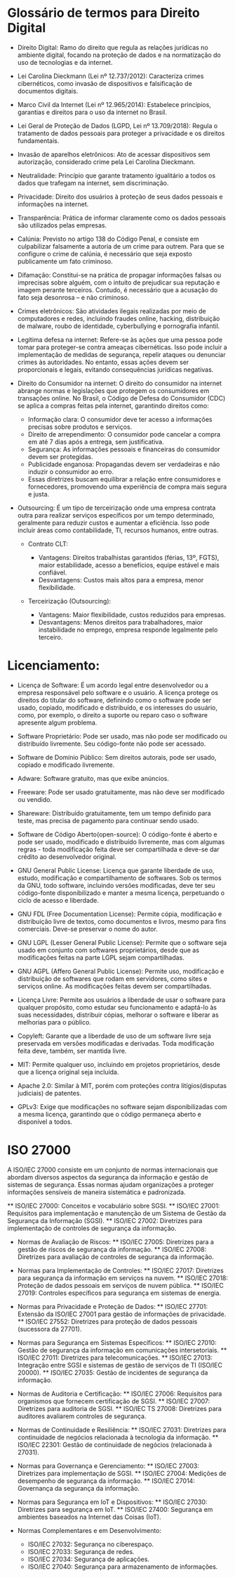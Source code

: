 # Glossário de termos para Direito Digital

* Direito Digital: Ramo do direito que regula as relações jurídicas no ambiente digital, focando na proteção de dados e na normatização do uso de tecnologias e da internet.

* Lei Carolina Dieckmann (Lei nº 12.737/2012): Caracteriza crimes cibernéticos, como invasão de dispositivos e falsificação de documentos digitais.

* Marco Civil da Internet (Lei nº 12.965/2014): Estabelece princípios, garantias e direitos para o uso da internet no Brasil.

* Lei Geral de Proteção de Dados (LGPD, Lei nº 13.709/2018): Regula o tratamento de dados pessoais para proteger a privacidade e os direitos fundamentais.

* Invasão de aparelhos eletrônicos: Ato de acessar dispositivos sem autorização, considerado crime pela Lei Carolina Dieckmann.

* Neutralidade: Princípio que garante tratamento igualitário a todos os dados que trafegam na internet, sem discriminação.

* Privacidade: Direito dos usuários à proteção de seus dados pessoais e informações na internet.

* Transparência: Prática de informar claramente como os dados pessoais são utilizados pelas empresas.

* Calúnia: Previsto no artigo 138 do Código Penal, e consiste em culpabilizar falsamente a autoria de um crime para outrem. Para que se configure o crime de calúnia, é necessário que seja exposto publicamente um fato criminoso.

* Difamação: Constitui-se na prática de propagar informações falsas ou imprecisas sobre alguém, com o intuito de prejudicar sua reputação e imagem perante terceiros. Contudo, é necessário que a acusação do fato seja desonrosa – e não criminoso.

* Crimes eletrônicos: São atividades ilegais realizadas por meio de computadores e redes, incluindo fraudes online, hacking, distribuição de malware, roubo de identidade, cyberbullying e pornografia infantil.

* Legítima defesa na internet: Refere-se às ações que uma pessoa pode tomar para proteger-se contra ameaças cibernéticas. Isso pode incluir a implementação de medidas de segurança, repelir ataques ou denunciar crimes às autoridades. No entanto, essas ações devem ser proporcionais e legais, evitando consequências jurídicas negativas.

* Direito do Consumidor na internet: O direito do consumidor na internet abrange normas e legislações que protegem os consumidores em transações online. No Brasil, o Código de Defesa do Consumidor (CDC) se aplica a compras feitas pela internet, garantindo direitos como:

  * Informação clara: O consumidor deve ter acesso a informações precisas sobre produtos e serviços.
  * Direito de arrependimento: O consumidor pode cancelar a compra em até 7 dias após a entrega, sem justificativa.
  * Segurança: As informações pessoais e financeiras do consumidor devem ser protegidas.
  * Publicidade enganosa: Propagandas devem ser verdadeiras e não induzir o consumidor ao erro.
  * Essas diretrizes buscam equilibrar a relação entre consumidores e fornecedores, promovendo uma experiência de compra mais segura e justa.

* Outsourcing: É um tipo de terceirização onde uma empresa contrata outra para realizar serviços específicos por um tempo determinado, geralmente para reduzir custos e aumentar a eficiência. Isso pode incluir áreas como contabilidade, TI, recursos humanos, entre outras.
  * Contrato CLT:
    * Vantagens: Direitos trabalhistas garantidos (férias, 13º, FGTS), maior estabilidade, acesso a benefícios, equipe estável e mais confiável.
    * Desvantagens: Custos mais altos para a empresa, menor flexibilidade.

  * Terceirização (Outsourcing):
    * Vantagens: Maior flexibilidade, custos reduzidos para empresas.
    * Desvantagens: Menos direitos para trabalhadores, maior instabilidade no emprego, empresa responde legalmente pelo terceiro.


# Licenciamento:
* Licença de Software: É um acordo legal entre desenvolvedor ou a empresa responsável pelo software e o usuário. A licença protege os direitos do titular do software, definindo como o software pode ser usado, copiado, modificado e distribuído, e os interesses do usuário, como, por exemplo, o direito a suporte ou reparo caso o software apresente algum problema.

* Software Proprietário: Pode ser usado, mas não pode ser modificado ou distribuído livremente. Seu código-fonte não pode ser acessado.

* Software de Domínio Público: Sem direitos autorais, pode ser usado, copiado e modificado livremente.

* Adware: Software gratuito, mas que exibe anúncios.

* Freeware: Pode ser usado gratuitamente, mas não deve ser modificado ou vendido.

* Shareware: Distribuído gratuitamente, tem um tempo definido para teste, mas precisa de pagamento para continuar sendo usado.

* Software de Código Aberto(open-source): O código-fonte é aberto e pode ser usado, modificado e distribuído livremente, mas com algumas regras - toda modificação feita deve ser compartilhada e deve-se dar crédito ao desenvolvedor original.

* GNU General Public License: Licença que garante liberdade de uso, estudo, modificação e compartilhamento de softwares. Sob os termos da GNU, todo software, incluindo versões modificadas, deve ter seu código-fonte disponibilizado e manter a mesma licença, perpetuando o ciclo de acesso e liberdade.

* GNU FDL (Free Documentation License): Permite cópia, modificação e distribuição livre de textos, como documentos e livros, mesmo para fins comerciais. Deve-se preservar o nome do autor.

* GNU LGPL (Lesser General Public License): Permite que o software seja usado em conjunto com softwares proprietários, desde que as modificações feitas na parte LGPL sejam compartilhadas.

* GNU AGPL (Affero General Public License): Permite uso, modificação e distribuição de softwares que rodam em servidores, como sites e serviços online. As modificações feitas devem ser compartilhadas.

* Licença Livre: Permite aos usuários a liberdade de usar o software para qualquer propósito, como estudar seu funcionamento e adaptá-lo às suas necessidades, distribuir cópias, melhorar o software e liberar as melhorias para o público.

* Copyleft: Garante que a liberdade de uso de um software livre seja preservada em versões modificadas e derivadas. Toda modificação feita deve, também, ser mantida livre.

* MIT: Permite qualquer uso, incluindo em projetos proprietários, desde que a licença original seja incluída.

* Apache 2.0: Similar à MIT, porém com proteções contra litígios(disputas judiciais) de patentes.

* GPLv3: Exige que modificações no software sejam disponibilizadas com a mesma licença, garantindo que o código permaneça aberto e disponível a todos.

# ISO 27000

A ISO/IEC 27000 consiste em um conjunto de normas internacionais que abordam diversos aspectos da segurança da informação e gestão de sistemas de segurança. Essas normas ajudam organizações a proteger informações sensíveis de maneira sistemática e padronizada.

  ** ISO/IEC 27000: Conceitos e vocabulário sobre SGSI.
  ** ISO/IEC 27001: Requisitos para implementação e manutenção de um Sistema de Gestão da Segurança da Informação (SGSI).
  ** ISO/IEC 27002: Diretrizes para implementação de controles de segurança da informação.

* Normas de Avaliação de Riscos:
  ** ISO/IEC 27005: Diretrizes para a gestão de riscos de segurança da informação.
  ** ISO/IEC 27008: Diretrizes para avaliação de controles de segurança da informação.

* Normas para Implementação de Controles:
  ** ISO/IEC 27017: Diretrizes para segurança da informação em serviços na nuvem.
  ** ISO/IEC 27018: Proteção de dados pessoais em serviços de nuvem pública.
  ** ISO/IEC 27019: Controles específicos para segurança em sistemas de energia.

* Normas para Privacidade e Proteção de Dados:
  ** ISO/IEC 27701: Extensão da ISO/IEC 27001 para gestão de informações de privacidade.
  ** ISO/IEC 27552: Diretrizes para proteção de dados pessoais (sucessora da 27701).

* Normas para Segurança em Sistemas Específicos:
  ** ISO/IEC 27010: Gestão de segurança da informação em comunicações intersetoriais.
  ** ISO/IEC 27011: Diretrizes para telecomunicações.
  ** ISO/IEC 27013: Integração entre SGSI e sistemas de gestão de serviços de TI (ISO/IEC 20000).
  ** ISO/IEC 27035: Gestão de incidentes de segurança da informação.

* Normas de Auditoria e Certificação:
  ** ISO/IEC 27006: Requisitos para organismos que fornecem certificação de SGSI.
  ** ISO/IEC 27007: Diretrizes para auditoria de SGSI.
  ** ISO/IEC TS 27008: Diretrizes para auditores avaliarem controles de segurança.

* Normas de Continuidade e Resiliência:
  ** ISO/IEC 27031: Diretrizes para continuidade de negócios relacionada à tecnologia da informação.
  ** ISO/IEC 22301: Gestão de continuidade de negócios (relacionada à 27031).

* Normas para Governança e Gerenciamento:
  ** ISO/IEC 27003: Diretrizes para implementação de SGSI.
  ** ISO/IEC 27004: Medições de desempenho de segurança da informação.
  ** ISO/IEC 27014: Governança da segurança da informação.

* Normas para Segurança em IoT e Dispositivos:
  ** ISO/IEC 27030: Diretrizes para segurança em IoT.
  ** ISO/IEC 27400: Segurança em ambientes baseados na Internet das Coisas (IoT).

* Normas Complementares e em Desenvolvimento:
  * ISO/IEC 27032: Segurança no ciberespaço.
  * ISO/IEC 27033: Segurança de redes.
  * ISO/IEC 27034: Segurança de aplicações.  
  * ISO/IEC 27040: Segurança para armazenamento de informações.



